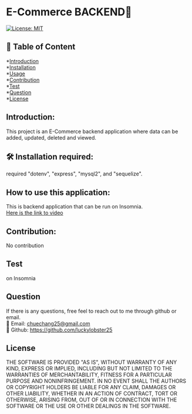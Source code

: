 # E-Commerce BACKEND💎
[![License: MIT](https://img.shields.io/badge/License-MIT-yellow.svg)](https://opensource.org/licenses/MIT)
## 📝 Table of Content
*[Introduction](#introduction)  
*[Installation](#installation)  
*[Usage](#usage)  
*[Contribution](#contribution)  
*[Test](#test)  
*[Question](#question)  
*[License](#license)  
## Introduction: 
This project is an E-Commerce backend application where data can be added, updated, deleted and viewed.  
## 🛠️ Installation required:
required "dotenv", "express", "mysql2", and "sequelize".
## How to use this application:
This is backend application that can be run on Insomnia.  
[Here is the link to video](https://watch.screencastify.com/v/s7v71bFU8RhoRjMgKVc7)
## Contribution:
No contribution
## Test
on Insomnia
## Question
If there is any questions, free feel to reach out to me through github or email.  
📧 Email: <chuechang25@gmail.com>  
📂 Github: <https://github.com/luckylobster25>  
## License
THE SOFTWARE IS PROVIDED "AS IS", WITHOUT WARRANTY OF ANY KIND, EXPRESS OR IMPLIED, INCLUDING BUT NOT LIMITED TO THE WARRANTIES OF MERCHANTABILITY, FITNESS FOR A PARTICULAR PURPOSE AND NONINFRINGEMENT. IN NO EVENT SHALL THE AUTHORS OR COPYRIGHT HOLDERS BE LIABLE FOR ANY CLAIM, DAMAGES OR OTHER LIABILITY, WHETHER IN AN ACTION OF CONTRACT, TORT OR OTHERWISE, ARISING FROM, OUT OF OR IN CONNECTION WITH THE SOFTWARE OR THE USE OR OTHER DEALINGS IN THE SOFTWARE.  
